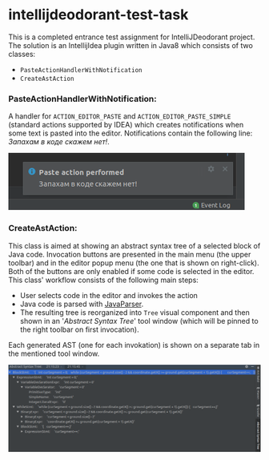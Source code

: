 # intellijdeodorant-test-task

This is a completed entrance test assignment for IntelliJDeodorant project. \
The solution is an IntellijIdea plugin written in Java8 which consists of two classes:

- ```PasteActionHandlerWithNotification```
- ```CreateAstAction```

### PasteActionHandlerWithNotification:

A handler for ```ACTION_EDITOR_PASTE``` and ```ACTION_EDITOR_PASTE_SIMPLE``` 
(standard actions supported by IDEA)
which creates notifications when some text is pasted into the editor. 
Notifications contain the following line: *Запахам в коде скажем нет!*.

![](/github_pictures/PasteActionHandlerWithNotifications.png?raw=true "PasteActionHandlerWithNotification")

### CreateAstAction:

This class is aimed at showing an abstract syntax tree of a selected block of Java code.
Invocation buttons are presented in the main menu (the upper toolbar) 
and in the editor popup menu (the one that is shown on right-click). 
Both of the buttons are only enabled if some code is selected in the editor. 
This class' workflow consists of the following main steps:
- User selects code in the editor and invokes the action
- Java code is parsed with [JavaParser](https://github.com/javaparser/javaparser).
- The resulting tree is reorganized into ```Tree``` visual component and then shown 
in an '*Abstract Syntax Tree*' tool window (which will be pinned to the right toolbar on first invocation). 

Each generated AST (one for each invokation) is shown on a separate tab in the mentioned tool window.

![](/github_pictures/CreateAstAction.png?raw=true "CreateAstAction")
